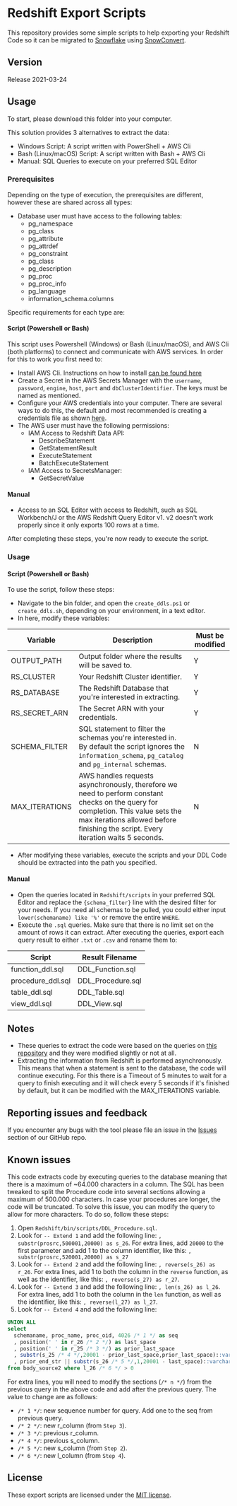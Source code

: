 # Redshift Export Scripts

This repository provides some simple scripts to help exporting your Redshift Code so it can be migrated to [Snowflake](https://www.snowflake.com/) using [SnowConvert](https://docs.snowconvert.com/snowconvert/amazon-redshift/introduction).

## Version

Release 2021-03-24

## Usage

To start, please download this folder into your computer.

This solution provides 3 alternatives to extract the data: 

* Windows Script: A script written with PowerShell + AWS Cli
* Bash (Linux/macOS) Script: A script written with Bash + AWS Cli
* Manual: SQL Queries to execute on your preferred SQL Editor

### Prerequisites

Depending on the type of execution, the prerequisites are different, however these are shared across all types:
* Database user must have access to the following tables:
  * pg_namespace
  * pg_class
  * pg_attribute
  * pg_attrdef
  * pg_constraint
  * pg_class
  * pg_description
  * pg_proc
  * pg_proc_info
  * pg_language
  * information_schema.columns

Specific requirements for each type are:

#### Script (Powershell or Bash)

This script uses Powershell (Windows) or Bash (Linux/macOS), and AWS Cli (both platforms) to connect and communicate with AWS services. In order for this to work you first need to:

* Install AWS Cli. Instructions on how to install [can be found here](https://docs.aws.amazon.com/cli/latest/userguide/getting-started-install.html)
* Create a Secret in the AWS Secrets Manager with the `username`, `password`, `engine`, `host`, `port` and `dbClusterIdentifier`. The keys must be named as mentioned.  
* Configure your AWS credentials into your computer. There are several ways to do this, the default and most recommended is creating a credentials file as shown [here](https://docs.aws.amazon.com/sdk-for-java/v1/developer-guide/setup-credentials.html).
* The AWS user must have the following permissions:
  * IAM Access to Redshift Data API:
    * DescribeStatement
    * GetStatementResult
    * ExecuteStatement
    * BatchExecuteStatement
  * IAM Access to SecretsManager:
    * GetSecretValue
    
#### Manual

* Access to an SQL Editor with access to Redshift, such as SQL Workbench/J or the AWS Redshift Query Editor v1. v2 doesn't work properly since it only exports 100 rows at a time.

After completing these steps, you're now ready to execute the script.

### Usage

#### Script (Powershell or Bash)

To use the script, follow these steps:

* Navigate to the bin folder, and open the `create_ddls.ps1` or `create_ddls.sh`, depending on your environment, in a text editor.
* In here, modify these variables:

Variable|Description|Must be modified|
--- | --- | ---
OUTPUT_PATH|Output folder where the results will be saved to.|Y
RS_CLUSTER|Your Redshift Cluster identifier.|Y
RS_DATABASE|The Redshift Database that you're interested in extracting.|Y
RS_SECRET_ARN|The Secret ARN with your credentials.|Y
SCHEMA_FILTER|SQL statement to filter the schemas you're interested in. By default the script ignores the `information_schema`, `pg_catalog` and `pg_internal` schemas.|N
MAX_ITERATIONS|AWS handles requests asynchronously, therefore we need to perform constant checks on the query for completion. This value sets the max iterations allowed before finishing the script. Every iteration waits 5 seconds.|N

* After modifying these variables, execute the scripts and your DDL Code should be extracted into the path you specified.

#### Manual

* Open the queries located in `Redshift/scripts` in your preferred SQL Editor and replace the `{schema_filter}` line  with the desired filter for your needs. If you need all schemas to be pulled, you could either input `lower(schemaname) like '%'` or remove the entire `WHERE`. 
* Execute the `.sql` queries. Make sure that there is no limit set on the amount of rows it can extract. After executing the queries, export each query result to either `.txt` or `.csv` and rename them to:

Script|Result Filename|
--- | --- |
function_ddl.sql|DDL_Function.sql
procedure_ddl.sql|DDL_Procedure.sql
table_ddl.sql|DDL_Table.sql
view_ddl.sql|DDL_View.sql

## Notes

* These queries to extract the code were based on the queries on [this repository](https://github.com/awslabs/amazon-redshift-utils/tree/master/src/AdminViews) and they were modified slightly or not at all.
* Extracting the information from Redshift is performed asynchronously. This means that when a statement is sent to the database, the code will continue executing. For this there is a Timeout of 5 minutes to wait for a query to finish executing and it will check every 5 seconds if it's finished by default, but it can be modified with the MAX_ITERATIONS variable. 

## Reporting issues and feedback

If you encounter any bugs with the tool please file an issue in the
[Issues](https://github.com/Snowflake-Labs/SC.DDLExportScripts/issues) section of our GitHub repo.

## Known issues

This code extracts code by executing queries to the database meaning that there is a maximum of ~64.000 characters in a column. The SQL has been tweaked to split the Procedure code into several sections allowing a maximum of 500.000 characters. In case your procedures are longer, the code will be truncated. To solve this issue, you can modify the query to allow for more characters. To do so, follow these steps:

1) Open `Redshift/bin/scripts/DDL_Procedure.sql`.
2) Look for `-- Extend 1` and add the following line: `, substr(prosrc,500001,20000) as s_26`. For extra lines, add `20000` to the first parameter and add 1 to the column identifier, like this: `, substr(prosrc,520001,20000) as s_27`
3) Look for `-- Extend 2` and add the following line: `, reverse(s_26) as r_26`. For extra lines, add 1 to both the column in the `reverse` function, as well as the identifier, like this: `, reverse(s_27) as r_27`.
4) Look for `-- Extend 3` and add the following line: `, len(s_26) as l_26`. For extra lines, add 1 to both the column in the `len` function, as well as the identifier, like this: `, reverse(l_27) as l_27`.
5) Look for `-- Extend 4` and add the following line: 
```sql
UNION ALL
select 
  schemaname, proc_name, proc_oid, 4026 /* 1 */ as seq
  , position(' ' in r_26 /* 2 */) as last_space
  , position(' ' in r_25 /* 3 */) as prior_last_space
  , substr(s_25 /* 4 */,20001 - prior_last_space,prior_last_space)::varchar(64000) as prior_end_str
  , prior_end_str || substr(s_26 /* 5 */,1,20001 - last_space)::varchar(64000) as ddl
from body_source2 where l_26 /* 6 */ > 0
```

For extra lines, you will need to modify the sections (`/* n */`) from the previous query in the above code and add after the previous query. The value to change are as follows:
* `/* 1 */`: new sequence number for query. Add one to the seq from previous query.
* `/* 2 */`: new r_column (from `Step 3`).
* `/* 3 */`: previous r_column.
* `/* 4 */`: previous s_column.
* `/* 5 */`: new s_column (from `Step 2`).
* `/* 6 */`: new l_column (from `Step 4`).


## License

These export scripts are licensed under the [MIT license](https://github.com/Snowflake-Labs/SC.DDLExportScripts/blob/main/Redshift/License.txt).
